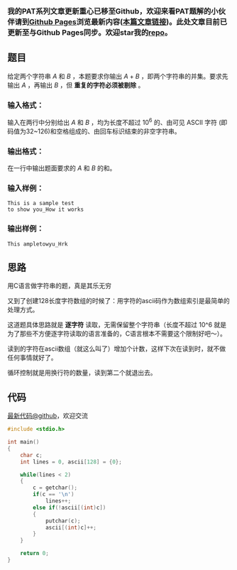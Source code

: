 ### 我的PAT系列文章更新重心已移至Github，欢迎来看PAT题解的小伙伴请到[Github Pages](https://oliverlew.github.io/PAT)浏览最新内容([本篇文章链接](https://oliverlew.github.io/PAT/Basic/1093.html))。此处文章目前已更新至与Github Pages同步。欢迎star我的[repo](https://github.com/OliverLew/PAT)。

## 题目

给定两个字符串 $A$ 和 $B$ ，本题要求你输出 $A+B$ ，即两个字符串的并集。要求先输出 $A$ ，再输出 $B$ ，但
**重复的字符必须被剔除** 。

### 输入格式：

输入在两行中分别给出 $A$ 和 $B$ ，均为长度不超过 $10^6$ 的、由可见 ASCII 字符
(即码值为32~126)和空格组成的、由回车标识结束的非空字符串。

### 输出格式：

在一行中输出题面要求的 $A$ 和 $B$ 的和。

### 输入样例：

    
    
    This is a sample test
    to show you_How it works
    

### 输出样例：

    
    
    This ampletowyu_Hrk
    



## 思路


用C语言做字符串的题，真是其乐无穷

又到了创建128长度字符数组的时候了：用字符的ascii码作为数组索引是最简单的处理方式。

这道题具体思路就是 **逐字符** 读取，无需保留整个字符串（长度不超过 10^6 就是为了那些不方便逐字符读取的语言准备的，C语言根本不需要这个限制好吧～）。

读到的字符在ascii数组（就这么叫了）增加个计数，这样下次在读到时，就不做任何事情就好了。

循环控制就是用换行符的数量，读到第二个就退出去。

## 代码

[最新代码@github](https://github.com/OliverLew/PAT/blob/master/PATBasic/1093.c)，欢迎交流
```c
#include <stdio.h>

int main()
{
    char c;
    int lines = 0, ascii[128] = {0};

    while(lines < 2)
    {
        c = getchar();
        if(c == '\n')
            lines++;
        else if(!ascii[(int)c])
        {
            putchar(c);
            ascii[(int)c]++;
        }
    }

    return 0;
}
```